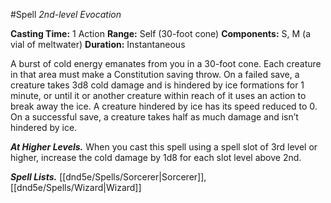 #Spell
*2nd-level Evocation*

**Casting Time:** 1 Action
**Range:** Self (30-foot cone)
**Components:** S, M (a vial of meltwater)
**Duration:** Instantaneous

A burst of cold energy emanates from you in a 30-foot cone. Each creature in that area must make a Constitution saving throw. On a failed save, a creature takes 3d8 cold damage and is hindered by ice formations for 1 minute, or until it or another creature within reach of it uses an action to break away the ice. A creature hindered by ice has its speed reduced to 0. On a successful save, a creature takes half as much damage and isn’t hindered by ice.

***At Higher Levels.*** When you cast this spell using a spell slot of 3rd level or higher, increase the cold damage by 1d8 for each slot level above 2nd.

***Spell Lists.*** [[dnd5e/Spells/Sorcerer\|Sorcerer]], [[dnd5e/Spells/Wizard\|Wizard]]